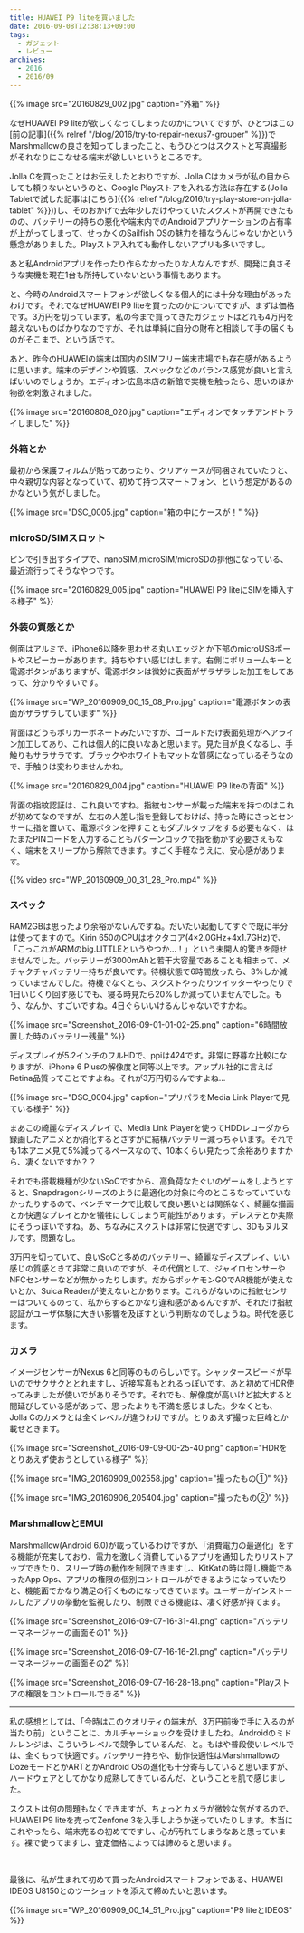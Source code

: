 ```yaml
---
title: HUAWEI P9 liteを買いました
date: 2016-09-08T12:38:13+09:00
tags:
  - ガジェット
  - レビュー
archives:
  - 2016
  - 2016/09
---
```


{{% image src="20160829_002.jpg" caption="外箱" %}}

なぜHUAWEI P9 liteが欲しくなってしまったのかについてですが、ひとつはこの[前の記事]({{% relref "/blog/2016/try-to-repair-nexus7-grouper" %}})でMarshmallowの良さを知ってしまったこと、もうひとつはスクストと写真撮影がそれなりにこなせる端末が欲しいというところです。

Jolla Cを買ったことはお伝えしたとおりですが、Jolla Cはカメラが私の目からしても頼りないというのと、Google Playストアを入れる方法は存在する(Jolla Tabletで試した記事は[こちら]({{% relref "/blog/2016/try-play-store-on-jolla-tablet" %}}))し、そのおかげで去年少しだけやっていたスクストが再開できたものの、バッテリーの持ちの悪化や端末内でのAndroidアプリケーションの占有率が上がってしまって、せっかくのSailfish OSの魅力を損なうんじゃないかという懸念がありました。Playストア入れても動作しないアプリも多いですし。

あと私Androidアプリを作ったり作らなかったりな人なんですが、開発に良さそうな実機を現在1台も所持していないという事情もあります。

と、今時のAndroidスマートフォンが欲しくなる個人的には十分な理由があったわけです。それでなぜHUAWEI P9 liteを買ったのかについてですが、まずは価格です。3万円を切っています。私の今まで買ってきたガジェットはどれも4万円を越えないものばかりなのですが、それは単純に自分の財布と相談して手の届くものがそこまで、という話です。

あと、昨今のHUAWEIの端末は国内のSIMフリー端末市場でも存在感があるように思います。端末のデザインや質感、スペックなどのバランス感覚が良いと言えばいいのでしょうか。エディオン広島本店の新館で実機を触ったら、思いのほか物欲を刺激されました。

{{% image src="20160808_020.jpg" caption="エディオンでタッチアンドトライしました" %}}

### 外箱とか

最初から保護フィルムが貼ってあったり、クリアケースが同梱されていたりと、中々親切な内容となっていて、初めて持つスマートフォン、という想定があるのかなという気がしました。

{{% image src="DSC_0005.jpg" caption="箱の中にケースが！" %}}

### microSD/SIMスロット

ピンで引き出すタイプで、nanoSIM,microSIM/microSDの排他になっている、最近流行ってそうなやつです。

{{% image src="20160829_005.jpg" caption="HUAWEI P9 liteにSIMを挿入する様子" %}}

### 外装の質感とか

側面はアルミで、iPhone6以降を思わせる丸いエッジとか下部のmicroUSBポートやスピーカーがあります。持ちやすい感じはします。右側にボリュームキーと電源ボタンがありますが、電源ボタンは微妙に表面がザラザラした加工をしてあって、分かりやすいです。

{{% image src="WP_20160909_00_15_08_Pro.jpg" caption="電源ボタンの表面がザラザラしています" %}}

背面はどうもポリカーボネートみたいですが、ゴールドだけ表面処理がヘアライン加工してあり、これは個人的に良いなあと思います。見た目が良くなるし、手触りもサラサラです。ブラックやホワイトもマットな質感になっているそうなので、手触りは変わりませんかね。

{{% image src="20160829_004.jpg" caption="HUAWEI P9 liteの背面" %}}

背面の指紋認証は、これ良いですね。指紋センサーが載った端末を持つのはこれが初めてなのですが、左右の人差し指を登録しておけば、持った時にさっとセンサーに指を置いて、電源ボタンを押すこともダブルタップをする必要もなく、はたまたPINコードを入力することもパターンロックで指を動かす必要さえもなく、端末をスリープから解除できます。すごく手軽なうえに、安心感があります。

{{% video src="WP_20160909_00_31_28_Pro.mp4" %}}

### スペック

RAM2GBは思ったより余裕がないんですね。だいたい起動してすぐで既に半分は使ってますので。Kirin 650のCPUはオクタコア(4×2.0GHz+4x1.7GHz)で、「こっこれがARMのbig.LITTLEというやつか…！」という未開人的驚きを隠せませんでした。バッテリーが3000mAhと若干大容量であることも相まって、メチャクチャバッテリー持ちが良いです。待機状態で6時間放ったら、3%しか減っていませんでした。待機でなくとも、スクストやったりツイッターやったりで1日いじくり回す感じでも、寝る時見たら20%しか減っていませんでした。もう、なんか、すごいですね。4日ぐらいいけるんじゃないですかね。

{{% image src="Screenshot_2016-09-01-01-02-25.png" caption="6時間放置した時のバッテリー残量" %}}

ディスプレイが5.2インチのフルHDで、ppiは424です。非常に野暮な比較になりますが、iPhone 6 Plusの解像度と同等以上です。アップル社的に言えばRetina品質ってことですよね。それが3万円切るんですよね…

{{% image src="DSC_0004.jpg" caption="プリパラをMedia Link Playerで見ている様子" %}}

まあこの綺麗なディスプレイで、Media Link Playerを使ってHDDレコーダから録画したアニメとか消化するとさすがに結構バッテリー減っちゃいます。それでも1本アニメ見て5%減ってるペースなので、10本くらい見たって余裕ありますから、凄くないですか？？

それでも搭載機種が少ないSoCですから、高負荷なたぐいのゲームをしようとすると、Snapdragonシリーズのように最適化の対象に今のところなっていていなかったりするので、ベンチマークで比較して良い悪いとは関係なく、綺麗な描画とか快適なプレイとかを犠牲にしてしまう可能性があります。デレステとか実際にそうっぽいですね。あ、ちなみにスクストは非常に快適ですし、3Dもヌルヌルです。問題なし。

3万円を切っていて、良いSoCと多めのバッテリー、綺麗なディスプレイ、いい感じの質感ときて非常に良いのですが、その代償として、ジャイロセンサーやNFCセンサーなどが無かったりします。だからポッケモンGOでAR機能が使えないとか、Suica Readerが使えないとかあります。これらがないのに指紋センサーはついてるのって、私からするとかなり違和感があるんですが、それだけ指紋認証がユーザ体験に大きい影響を及ぼすという判断なのでしょうね。時代を感じます。

### カメラ

イメージセンサーがNexus 6と同等のものらしいです。シャッタースピードが早いのでサクサクととれますし、近接写真もとれるっぽいです。あと初めてHDR使ってみましたが使いでがありそうです。それでも、解像度が高いけど拡大すると間延びしている感があって、思ったよりも不満を感じました。少なくとも、Jolla
Cのカメラとは全くレベルが違うわけですが。とりあえず撮った巨峰とか載せときます。

{{% image src="Screenshot_2016-09-09-00-25-40.png" caption="HDRをとりあえず使おうとしている様子" %}}

{{% image src="IMG_20160909_002558.jpg" caption="撮ったもの①" %}}

{{% image src="IMG_20160906_205404.jpg" caption="撮ったもの②" %}}

### MarshmallowとEMUI

Marshmallow(Android 6.0)が載っているわけですが、「消費電力の最適化」をする機能が充実しており、電力を激しく消費しているアプリを通知したりリストアップできたり、スリープ時の動作を制限できますし、KitKatの時は隠し機能であったApp Ops、アプリの権限の個別コントロールができるようになっていたりと、機能面でかなり満足の行くものになってきています。ユーザーがインストールしたアプリの挙動を監視したり、制限できる機能は、凄く好感が持てます。

{{% image src="Screenshot_2016-09-07-16-31-41.png" caption="バッテリーマネージャーの画面その1" %}}

{{% image src="Screenshot_2016-09-07-16-16-21.png" caption="バッテリーマネージャーの画面その2" %}}

{{% image src="Screenshot_2016-09-07-16-28-18.png" caption="Playストアの権限をコントロールできる" %}}

-----

私の感想としては、「今時はこのクオリティの端末が、3万円前後で手に入るのが当たり前」ということに、カルチャーショックを受けましたね。Androidのミドルレンジは、こういうレベルで競争しているんだ、と。もはや普段使いレベルでは、全くもって快適です。バッテリー持ちや、動作快適性はMarshmallowのDozeモードとかARTとかAndroid
OSの進化も十分寄与していると思いますが、ハードウェアとしてかなり成熟してきているんだ、ということを肌で感じました。

スクストは何の問題もなくできますが、ちょっとカメラが微妙な気がするので、HUAWEI P9 liteを売ってZenfone 3を入手しようか迷っていたりします。本当にこれやったら、端末売るの初めてですし、心が汚れてしまうなあと思っています。裸で使ってますし、査定価格によっては諦めると思います。

<br>

最後に、私が生まれて初めて買ったAndroidスマートフォンである、HUAWEI IDEOS U8150とのツーショットを添えて締めたいと思います。

{{% image src="WP_20160909_00_14_51_Pro.jpg" caption="P9 liteとIDEOS" %}}
